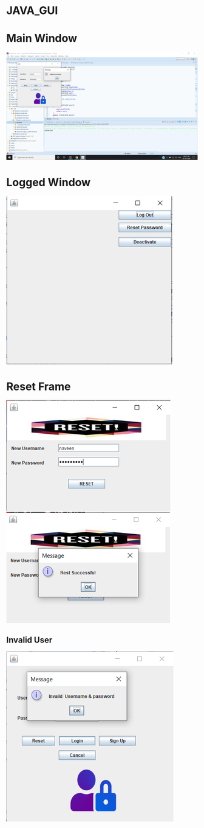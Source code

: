# JAVA_GUI

<h1> Main Window</h1>
<img src="https://github.com/engineerscodes/JAVA_GUI/blob/master/LoginGui/Images/Screenshot%20(459).png">
</br>

<h1> Logged Window</h1>
  <img src="https://github.com/engineerscodes/JAVA_GUI/blob/master/LoginGui/Images/Screenshot%202020-10-02%20182825.png">
<h1>Reset Frame</h1>
<img src="https://github.com/engineerscodes/JAVA_GUI/blob/master/LoginGui/Images/Screenshot%202020-10-02%20184254.png">
</br>
<img src="https://github.com/engineerscodes/JAVA_GUI/blob/master/LoginGui/Images/Screenshot%202020-10-02%20184302.png">

<h2>Invalid User</h2>
<img src="https://github.com/engineerscodes/JAVA_GUI/blob/master/LoginGui/Images/Screenshot%202020-10-02%20184138.png">
